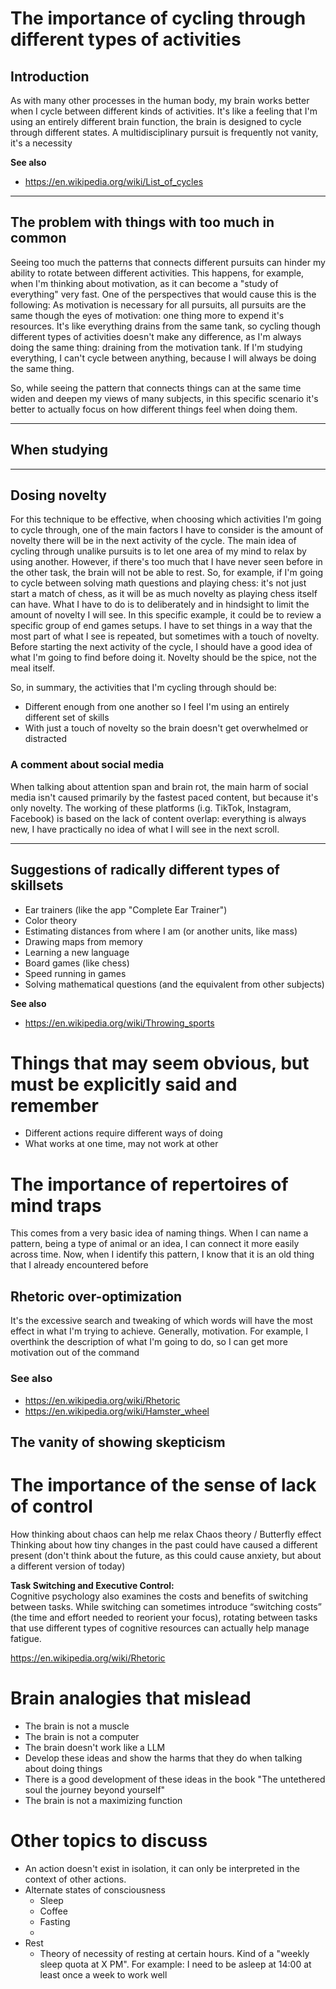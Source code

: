 # The importance of cycling through different types of activities
## Introduction
As with many other processes in the human body, my brain works better when I cycle between different kinds of activities.
It's like a feeling that I'm using an entirely different brain function, the brain is designed to cycle through different states.
A multidisciplinary pursuit is frequently not vanity, it's a necessity

**See also**
- https://en.wikipedia.org/wiki/List_of_cycles
---
## The problem with things with too much in common
Seeing too much the patterns that connects different pursuits can hinder my ability to rotate between different activities.
This happens, for example, when I'm thinking about motivation, as it can become a "study of everything" very fast. One of the perspectives that would cause this is the following:
	As motivation is necessary for all pursuits, all pursuits are the same though the eyes of motivation: one thing more to expend it's resources. It's like everything drains from the same tank, so cycling though different types of activities doesn't make any difference, as I'm always doing the same thing: draining from the motivation tank.
If I'm studying everything, I can't cycle between anything, because I will always be doing the same thing.

So, while seeing the pattern that connects things can at the same time widen and deepen my views of many subjects, in this specific scenario it's better to actually focus on how different things feel when doing them.

---
## When studying
---
## Dosing novelty
For this technique to be effective, when choosing which activities I'm going to cycle through, one of the main factors I have to consider is the amount of novelty there will be in the next activity of the cycle.
The main idea of cycling through unalike pursuits is to let one area of my mind to relax by using another. However, if there's too much that I have never seen before in the other task, the brain will not be able to rest.
So, for example, if I'm going to cycle between solving math questions and playing chess: it's not just start a match of chess, as it will be as much novelty as playing chess itself can have. What I have to do is to deliberately and in hindsight to limit the amount of novelty I will see. In this specific example, it could be to review a specific group of end games setups.
I have to set things in a way that the most part of what I see is repeated, but sometimes with a touch of novelty. Before starting the next activity of the cycle, I should have a good idea of what I'm going to find before doing it.
Novelty should be the spice, not the meal itself.

So, in summary, the activities that I'm cycling through should be:
- Different enough from one another so I feel I'm using an entirely different set of skills
- With just a touch of novelty so the brain doesn't get overwhelmed or distracted
### A comment about social media
When talking about attention span and brain rot, the main harm of social media isn't caused primarily by the fastest paced content, but because it's only novelty. The working of these platforms (i.g. TikTok, Instagram, Facebook) is based on the lack of content overlap: everything is always new, I have practically no idea of what I will see in the next scroll.

---
## Suggestions of radically different types of skillsets
- Ear trainers (like the app "Complete Ear Trainer")
- Color theory
- Estimating distances from where I am (or another units, like mass)
- Drawing maps from memory
- Learning a new language
- Board games (like chess)
- Speed running in games
- Solving mathematical questions (and the equivalent from other subjects)

**See also**
- https://en.wikipedia.org/wiki/Throwing_sports


















# Things that may seem obvious, but must be explicitly said and remember
- Different actions require different ways of doing
- What works at one time, may not work at other



# The importance of repertoires of mind traps
This comes from a very basic idea of naming things. When I can name a pattern, being a type of animal or an idea, I can connect it more easily across time. Now, when I identify this pattern, I know that it is an old thing that I already encountered before

## Rhetoric over-optimization
It's the excessive search and tweaking of which words will have the most effect in what I'm trying to achieve. Generally, motivation.
For example, I overthink the description of what I'm going to do, so I can get more motivation out of the command

### See also
- https://en.wikipedia.org/wiki/Rhetoric
- https://en.wikipedia.org/wiki/Hamster_wheel

## The vanity of showing skepticism

















# The importance of the sense of lack of control
How thinking about chaos can help me relax
Chaos theory / Butterfly effect
Thinking about how tiny changes in the past could have caused a different present (don't think about the future, as this could cause anxiety, but about a different version of today)



**Task Switching and Executive Control:**  
Cognitive psychology also examines the costs and benefits of switching between tasks. While switching can sometimes introduce “switching costs” (the time and effort needed to reorient your focus), rotating between tasks that use different types of cognitive resources can actually help manage fatigue.


https://en.wikipedia.org/wiki/Rhetoric


# Brain analogies that mislead
- The brain is not a muscle
- The brain is not a computer
- The brain doesn't work like a LLM
- Develop these ideas and show the harms that they do when talking about doing things
- There is a good development of these ideas in the book "The untethered soul the journey beyond yourself"
- The brain is not a maximizing function



# Other topics to discuss
- An action doesn't exist in isolation, it can only be interpreted in the context of other actions.
- Alternate states of consciousness
	- Sleep
	- Coffee
	- Fasting
	- 
- Rest
	- Theory of necessity of resting at certain hours. Kind of a "weekly sleep quota at X PM". For example: I need to be asleep at 14:00 at least once a week to work well